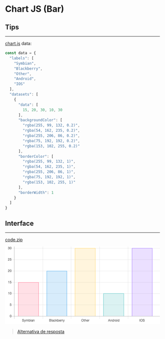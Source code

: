 # Chart JS (Bar)

## Tips
---

[chart.js](http://www.chartjs.org) data:
```js
const data = {
  "labels": [
    "Symbian",
    "Blackberry",
    "Other",
    "Android",
    "IOS"
  ],
  "datasets": [
    {
      "data": [
        15, 20, 30, 10, 30
      ],
      "backgroundColor": [
        "rgba(255, 99, 132, 0.2)",
        "rgba(54, 162, 235, 0.2)",
        "rgba(255, 206, 86, 0.2)",
        "rgba(75, 192, 192, 0.2)",
        "rgba(153, 102, 255, 0.2)"
      ],
      "borderColor": [
        "rgba(255, 99, 132, 1)",
        "rgba(54, 162, 235, 1)",
        "rgba(255, 206, 86, 1)",
        "rgba(75, 192, 192, 1)",
        "rgba(153, 102, 255, 1)"
      ],
      "borderWidth": 1
    }
  ]
}
```
## Interface
---

[code.zip](code.zip)

![](assets/layout.png)

> [Alternativa de resposta](code-response/)